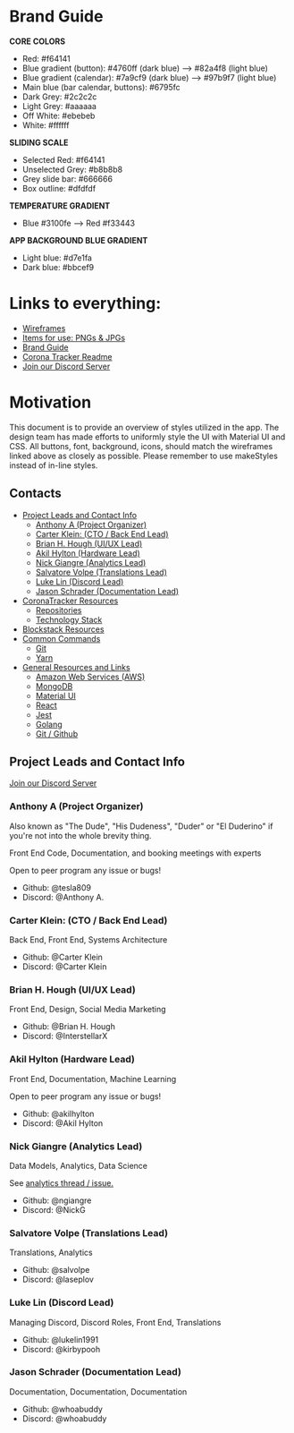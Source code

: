 # Brand Guide



**CORE COLORS**

- Red: #f64141
- Blue gradient (button): #4760ff (dark blue) --> #82a4f8 (light blue)
- Blue gradient (calendar): #7a9cf9 (dark blue) --> #97b9f7 (light blue)
- Main blue (bar calendar, buttons): #6795fc
- Dark Grey: #2c2c2c
- Light Grey: #aaaaaa
- Off White: #ebebeb
- White: #ffffff

**SLIDING SCALE**

- Selected Red: #f64141
- Unselected Grey: #b8b8b8
- Grey slide bar: #666666
- Box outline: #dfdfdf

**TEMPERATURE GRADIENT**
- Blue #3100fe --> Red #f33443

**APP BACKGROUND BLUE GRADIENT**
- Light blue: #d7e1fa
- Dark blue: #bbcef9


# Links to everything:
- [Wireframes](https://github.com/COVID-19-electronic-health-system/Corona-tracker/tree/master/design/wireframes)
- [Items for use: PNGs & JPGs](https://github.com/COVID-19-electronic-health-system/Corona-tracker/tree/master/client/src/img)
- [Brand Guide](https://github.com/COVID-19-electronic-health-system/Corona-tracker/tree/master/design)
- [Corona Tracker Readme](https://github.com/COVID-19-electronic-health-system/Corona-tracker/blob/master/README.md)
- [Join our Discord Server](https://discord.gg/pPERUuv)

# Motivation
This document is to provide an overview of styles utilized in the app. The design team has made efforts to uniformly style the UI with Material UI and CSS. All buttons, font, background, icons, should match the wireframes linked above as closely as possible. Please remember to use makeStyles instead of in-line styles.

## Contacts

<!-- contacts table of content -->

- [Project Leads and Contact Info](#project-leads-and-contact-info)
  - [Anthony A (Project Organizer)](#anthony-a-project-organizer)
  - [Carter Klein: (CTO / Back End Lead)](#carter-klein-cto--back-end-lead)
  - [Brian H. Hough (UI/UX Lead)](#brian-h-hough-uiux-lead)
  - [Akil Hylton (Hardware Lead)](#akil-hylton-hardware-lead)
  - [Nick Giangre (Analytics Lead)](#nick-giangre-analytics-lead)
  - [Salvatore Volpe (Translations Lead)](#salvatore-volpe-translations-lead)
  - [Luke Lin (Discord Lead)](#luke-lin-discord-lead)
  - [Jason Schrader (Documentation Lead)](#jason-schrader-documentation-lead)
- [CoronaTracker Resources](#coronatracker-resources)
  - [Repositories](#repositories)
  - [Technology Stack](#technology-stack)
- [Blockstack Resources](#blockstack-resources)
- [Common Commands](#common-commands)
  - [Git](#git)
  - [Yarn](#yarn)
- [General Resources and Links](#general-resources-and-links)
  - [Amazon Web Services (AWS)](#amazon-web-services-aws)
  - [MongoDB](#mongodb)
  - [Material UI](#material-ui)
  - [React](#react)
  - [Jest](#jest)
  - [Golang](#golang)
  - [Git / Github](#git--github)

<!-- /Contacts TOC -->

## Project Leads and Contact Info

[Join our Discord Server](https://discord.gg/pPERUuv)

### Anthony A (Project Organizer)

Also known as "The Dude", "His Dudeness", "Duder" or "El Duderino" if you're not into the whole brevity thing.

Front End Code, Documentation, and booking meetings with experts

Open to peer program any issue or bugs!

- Github: @tesla809
- Discord: @Anthony A.

### Carter Klein: (CTO / Back End Lead)

Back End, Front End, Systems Architecture

- Github: @Carter Klein
- Discord: @Carter Klein

### Brian H. Hough (UI/UX Lead)

Front End, Design, Social Media Marketing

- Github: @Brian H. Hough
- Discord: @InterstellarX

### Akil Hylton (Hardware Lead)

Front End, Documentation, Machine Learning

Open to peer program any issue or bugs!

- Github: @akilhylton
- Discord: @Akil Hylton

### Nick Giangre (Analytics Lead)

Data Models, Analytics, Data Science

See [analytics thread / issue.](https://github.com/COVID-19-electronic-health-system/Corona-tracker/issues/51)

- Github: @ngiangre
- Discord: @NickG

### Salvatore Volpe (Translations Lead)

Translations, Analytics

- Github: @salvolpe
- Discord: @laseplov

### Luke Lin (Discord Lead)

Managing Discord, Discord Roles, Front End, Translations

- Github: @lukelin1991
- Discord: @kirbypooh

### Jason Schrader (Documentation Lead)

Documentation, Documentation, Documentation

- Github: @whoabuddy
- Discord: @whoabuddy
